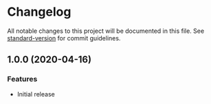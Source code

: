 # Changelog

All notable changes to this project will be documented in this file. See [standard-version](https://github.com/conventional-changelog/standard-version) for commit guidelines.

<a name="1.0.0"></a>

## 1.0.0 (2020-04-16)

### Features

- Initial release
